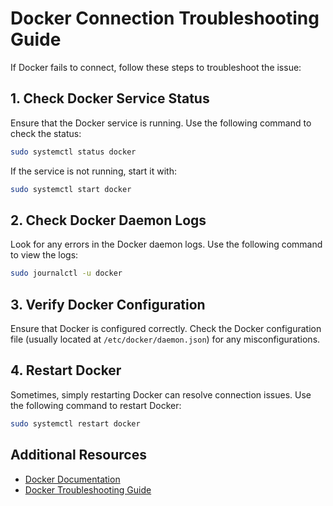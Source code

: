 # Docker Connection Troubleshooting Guide

If Docker fails to connect, follow these steps to troubleshoot the issue:

## 1. Check Docker Service Status

Ensure that the Docker service is running. Use the following command to check the status:

```sh
sudo systemctl status docker
```

If the service is not running, start it with:

```sh
sudo systemctl start docker
```

## 2. Check Docker Daemon Logs

Look for any errors in the Docker daemon logs. Use the following command to view the logs:

```sh
sudo journalctl -u docker
```

## 3. Verify Docker Configuration

Ensure that Docker is configured correctly. Check the Docker configuration file (usually located at `/etc/docker/daemon.json`) for any misconfigurations.

## 4. Restart Docker

Sometimes, simply restarting Docker can resolve connection issues. Use the following command to restart Docker:

```sh
sudo systemctl restart docker
```

## Additional Resources

- [Docker Documentation](https://docs.docker.com/)
- [Docker Troubleshooting Guide](https://docs.docker.com/config/daemon/#troubleshoot-the-daemon)
```
````

</file>